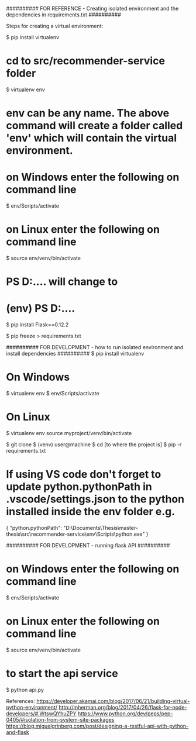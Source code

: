 ########## FOR REFERENCE - Creating isolated environment and the dependencies in requirements.txt ##########

Steps for creating a virtual environment:

$ pip install virtualenv

# cd to src/recommender-service folder

$ virtualenv env
# env can be any name. The above command will create a folder called 'env' which will contain the virtual environment.

# on Windows enter the following on command line
$ env/Scripts/activate
# on Linux enter the following on command line
$ source env/venv/bin/activate

#       PS D:\.... will change to 
# (env) PS D:\....

$ pip install Flask==0.12.2

$ pip freeze > requirements.txt

########## FOR DEVELOPMENT - how to run isolated environment and install dependencies ##########
$ pip install virtualenv

# On Windows
$ virtualenv env 
$ env/Scripts/activate

# On Linux
$ virtualenv env source myproject/venv/bin/activate 

$ git clone
$ (venv) user@machine $ cd [to where the project is]
$ pip -r requirements.txt

# If using VS code don't forget to update python.pythonPath in .vscode/settings.json to the python installed inside the env folder e.g.
{
    "python.pythonPath": "D:\\Documents\\Thesis\\master-thesis\\src\\recommender-service\\env\\Scripts\\python.exe"
}

########## FOR DEVELOPMENT - running flask API ##########

# on Windows enter the following on command line
$ env/Scripts/activate
# on Linux enter the following on command line
$ source env/venv/bin/activate

# to start the api service
$ python api.py

References:
https://developer.akamai.com/blog/2017/06/21/building-virtual-python-environment/
http://mherman.org/blog/2017/04/26/flask-for-node-developers/#.WtswQYhuZPY
https://www.python.org/dev/peps/pep-0405/#isolation-from-system-site-packages
https://blog.miguelgrinberg.com/post/designing-a-restful-api-with-python-and-flask
